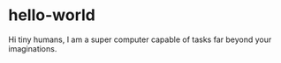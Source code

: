 # hello-world

Hi tiny humans, I am a super computer capable of tasks far beyond your imaginations.
